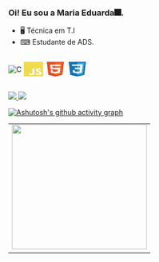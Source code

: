 ###  Oi! Eu sou a Maria Eduarda🎆.
- 🖥 Técnica em T.I
- ⌨ Estudante de ADS. 
<link rel="stylesheet" href="https://cdn.jsdelivr.net/gh/devicons/devicon@v2.15.1/devicon.min.css">


<div style="display: inline_block"><br>
  <img align="center" alt="C" height="30" width="40" src="https://cdn.jsdelivr.net/gh/devicons/devicon/icons/c/c-original.svg" />
  <img align="center" alt="Rafa-Js" height="30" width="40" src="https://raw.githubusercontent.com/devicons/devicon/master/icons/javascript/javascript-plain.svg">
  <img align="center" alt="HTML" height="30" width="40" src="https://raw.githubusercontent.com/devicons/devicon/master/icons/html5/html5-original.svg">
  <img align="center" alt="CSS" height="30" width="40" src="https://raw.githubusercontent.com/devicons/devicon/master/icons/css3/css3-original.svg">
</div>

##

<div style="justify-content: space-between">
  <a href="https://github.com/madumendes">
  <img height="210" src=https://github-readme-stats.vercel.app/api?username=madumendes&show_icons=true&theme=date_night>
  <img src="https://github-profile-trophy.vercel.app/?username=carolbarbosa101&theme=dracula&row=2&no-bg=true&column=3&margin-w=15&margin-h=15" />
</div>

<p>

  
</p>

[![Ashutosh's github activity graph](https://github-readme-activity-graph.vercel.app/graph?username=madumendes&bg_color=3c2a2a&color=cc9289&line=cc9289&point=b99284&area=true&hide_border=true)](https://github.com/ashutosh00710/github-readme-activity-graph)

<div align="center">
  <table>
    <tr>
      <td> <img height="250" width="270" src="https://media.giphy.com/media/ssYTQOB9SkwvgsLhEk/giphy.gif"></td>
  </table>
</div>
